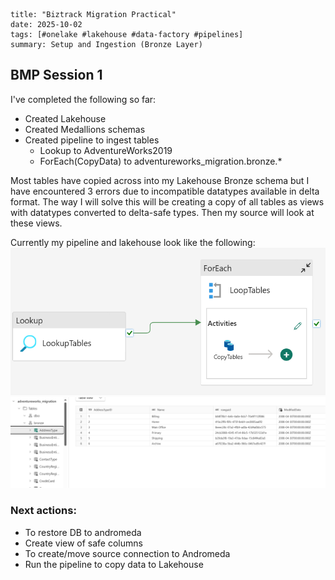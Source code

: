 ```
title: "Biztrack Migration Practical"
date: 2025-10-02
tags: [#onelake #lakehouse #data-factory #pipelines]
summary: Setup and Ingestion (Bronze Layer) 
```

## BMP Session 1

I've completed the following so far:

- Created Lakehouse
- Created Medallions schemas
- Created pipeline to ingest tables
    - Lookup to AdventureWorks2019
    - ForEach(CopyData) to adventureworks_migration.bronze.*

Most tables have copied across into my Lakehouse Bronze schema but I have encountered 3 errors due to incompatible datatypes available in delta format. The way I will solve this will be creating a copy of all tables as views with datatypes converted to delta-safe types. Then my source will look at these views.

Currently my pipeline and lakehouse look like the following:
![image](../../../images-diagrams/migration-pipeline-bronze.png)
![image](../../../images-diagrams/adventureworks-bronze.png)

### Next actions:
- To restore DB to andromeda
- Create view of safe columns
- To create/move source connection to Andromeda
- Run the pipeline to copy data to Lakehouse